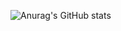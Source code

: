 ![Anurag's GitHub stats](https://github-readme-stats.vercel.app/api?username=LuizHenriquedez&theme=highcontrast&show_icons=true)
